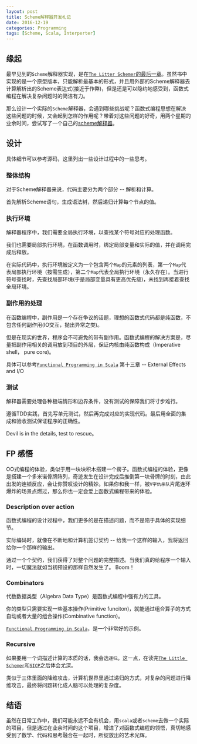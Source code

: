 ```yaml
---
layout: post
title: Scheme解释器开发札记
date: 2016-12-19
categories: Programming
tags: [Scheme, Scala, Interperter]
---
```


## 缘起

最早见到的`Scheme`解释器实现，是在[`The Litter Schemer`的最后一章](http://uternet.github.io/TLS/10.html)。虽然书中实现的是一个原型版本，只能解析最基本的形式，并且用外部的Scheme解释器去计算解析出的Scheme表达式(接近于作弊)，但是还是可以隐约地感受到，函数式编程在解决复杂问题时的简洁有力。

那么设计一个实际的`Scheme`解释器，会遇到哪些挑战呢？函数式编程思想在解决这些问题的时候，又会起到怎样的作用呢？带着对这些问题的好奇，用两个星期的业余时间，尝试写了一个自己的[scheme解释器](https://github.com/demonyangyue/SchemeInterpreter)。

<!--more-->

## 设计

具体细节可以参考源码，这里列出一些设计过程中的一些思考。

### 整体结构

对于Scheme解释器来说，代码主要分为两个部分 -- 解析和计算。

首先解析Scheme语句，生成语法树，然后递归计算每个节点的值。

### 执行环境

解释器程序中，我们需要全局执行环境，以查找某个符号对应的处理函数。

我们也需要局部执行环境，在函数调用时，绑定局部变量和实际的值，并在调用完成后释放。

在实际代码中，执行环境被定义为一个包含两个`Map`的元素的列表，第一个`Map`代表局部执行环境（按需生成），第二个`Map`代表全局执行环境（永久存在）。当进行符号查找时，先查找局部环境(于是局部变量具有更高优先级)，未找到再接着查找全局环境。

### 副作用的处理

在函数编程中，副作用是一个存在争议的话题，理想的函数式代码都是纯函数，不包含任何副作用(IO交互，抛出异常之类)。 

但是在现实的世界，程序会不可避免的带有副作用。函数式编程的解决方案是，尽量把副作用相关的调用放到项目的外层，保证内核由纯函数构成（Imperative shell， pure core)。

具体可以参考[`Functional Programming in Scala`](https://www.manning.com/books/functional-programming-in-scala) 第十三章 -- External Effects and I/O

### 测试

解释器需要处理各种极端情形和边界条件，没有测试的保障我们将寸步难行。

遵循TDD实践，首先写单元测试，然后再完成对应的实现代码。最后用全面的集成和验收测试保证程序的正确性。

Devil is in the details, test to rescue。

## FP 感悟

OO式编程的体验，类似于用一块块积木搭建一个房子。函数式编程的体验，更像是搭建一个多米诺骨牌阵列，奇迹发生在设计完成后推倒第一块骨牌的时刻，由此出发的连锁反应，会让你赞叹设计的精妙。如果你和我一样，被`V字仇杀队`片尾连环爆炸的场景点燃过，那么你也一定会爱上函数式编程带来的体验。

### Description over action

函数式编程的设计过程中，我们更多的是在描述问题，而不是陷于具体的实现细节。

实际编码时，就像在不断地和计算机签订契约 -- 给我一个这样的输入，我将返回给你一个那样的输出。

通过一个个契约，我们获得了对整个问题的完整描述。当我们真的给程序一个输入时，一切魔法就如当初预设的那样自然发生了。 Boom！

### Combinators

代数数据类型（Algebra Data Type）是函数式编程中强有力的工具。

你的类型只需要实现一些基本操作(Primitive funciton)，就能通过组合算子的方式自动或者大量的组合操作(Combinative function)。

[`Functional Programming in Scala`](https://www.manning.com/books/functional-programming-in-scala)，是一个非常好的示例。


### Recursive

如果要用一个词描述计算的本质的话，我会选`递归`。这一点，在读完[`The Little Schemer`](http://uternet.github.io/TLS)和[`SICP`](https://mitpress.mit.edu/sicp/full-text/book/book.html)之后体会尤深。

类似于三体里面的降维攻击，计算机世界里通过递归的方式，对复杂的问题进行降维攻击，最终将问题转化成人脑可以处理的复杂度。

## 结语

虽然在日常工作中，我们可能永远不会有机会，用`scala`或者`scheme`去做一个实际的项目，但是通过在业余时间的这个项目，增进了对函数式编程的领悟，真切地感受到了数学、代码和思考融合在一起时，所绽放出的艺术光辉。